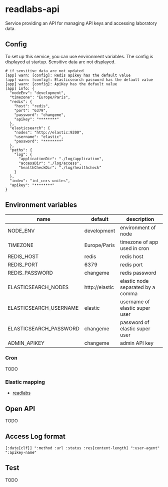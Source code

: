 # readlabs-api

Service providing an API for managing API keys and accessing laboratory data.

## Config

To set up this service, you can use environment variables. The config is displayed at startup. Sensitive data are not displayed.

```
# if sensitive data are not updated
[app] warn: [config]: Redis apikey has the default value 
[app] warn: [config]: Elasticsearch password has the default value 
[app] warn: [config]: ApiKey has the default value 
[app] info: {
  "nodeEnv": "development",
  "timezone": "Europe/Paris",
  "redis": {
    "host": "redis",
    "port": "6379",
    "password": "changeme",
    "apikey": "********"
  },
  "elasticsearch": {
    "nodes": "http://elastic:9200",
    "username": "elastic",
    "password": "********"
  },
  "paths": {
    "log": {
      "applicationDir": "./log/application",
      "accessDir": "./log/access",
      "healthCheckDir": "./log/healthcheck"
    }
  },
  "index": "int_cnrs-unites",
  "apikey": "********"
}
```

## Environment variables

| name | default | description |
| --- | --- | --- |
| NODE_ENV | development | environment of node |
| TIMEZONE | Europe/Paris | timezone of app used in cron |
| REDIS_HOST | redis | redis host |
| REDIS_PORT | 6379 | redis port |
| REDIS_PASSWORD | changeme | redis password |
| ELASTICSEARCH_NODES | http://elastic | elastic node separated by a comma |
| ELASTICSEARCH_USERNAME | elastic | username of elastic super user |
| ELASTICSEARCH_PASSWORD | changeme | password of elastic super user |
| ADMIN_APIKEY | changeme | admin API key |

### Cron

TODO

### Elastic mapping

- [readlabs](./mapping/lab.json)

## Open API

TODO

## Access Log format

```
[:date[clf]] ":method :url :status :res[content-length] ":user-agent" ":apikey-name"
```


## Test

TODO